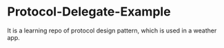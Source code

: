 # Protocol-Delegate-Example

It is a learning repo of protocol design pattern, which is used in a weather app.
